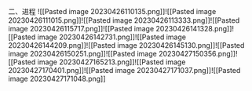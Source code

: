 二、进程
![[Pasted image 20230426110135.png]]![[Pasted image 20230426111015.png]]![[Pasted image 20230426113333.png]]![[Pasted image 20230426115717.png]]![[Pasted image 20230426141328.png]]![[Pasted image 20230426142731.png]]![[Pasted image 20230426144209.png]]![[Pasted image 20230426145130.png]]![[Pasted image 20230426150251.png]]![[Pasted image 20230427150356.png]]![[Pasted image 20230427165213.png]]![[Pasted image 20230427170401.png]]![[Pasted image 20230427171037.png]]![[Pasted image 20230427171048.png]]